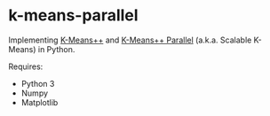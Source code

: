 k-means-parallel
================
Implementing [K-Means++](http://dl.acm.org/citation.cfm?id=1283494) and [K-Means++ Parallel](http://dl.acm.org/citation.cfm?id=2180915) (a.k.a. Scalable K-Means) in Python.

Requires:
* Python 3
* Numpy
* Matplotlib

